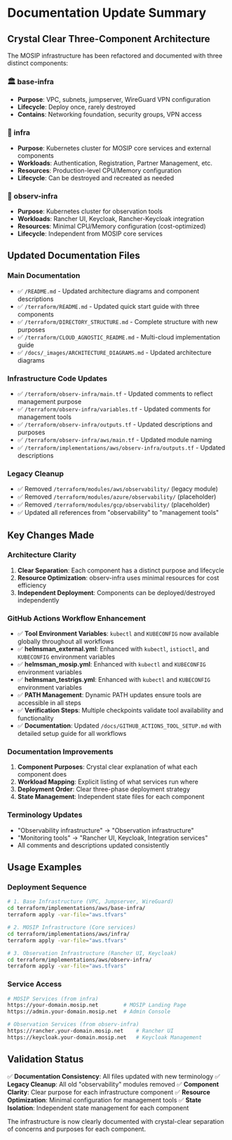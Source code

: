 # Documentation Update Summary

## Crystal Clear Three-Component Architecture

The MOSIP infrastructure has been refactored and documented with three distinct components:

### 🏛️ base-infra
- **Purpose**: VPC, subnets, jumpserver, WireGuard VPN configuration
- **Lifecycle**: Deploy once, rarely destroyed
- **Contains**: Networking foundation, security groups, VPN access

### 🚀 infra
- **Purpose**: Kubernetes cluster for MOSIP core services and external components
- **Workloads**: Authentication, Registration, Partner Management, etc.
- **Resources**: Production-level CPU/Memory configuration
- **Lifecycle**: Can be destroyed and recreated as needed

### 🔧 observ-infra
- **Purpose**: Kubernetes cluster for observation tools
- **Workloads**: Rancher UI, Keycloak, Rancher-Keycloak integration
- **Resources**: Minimal CPU/Memory configuration (cost-optimized)
- **Lifecycle**: Independent from MOSIP core services

## Updated Documentation Files

### Main Documentation
- ✅ `/README.md` - Updated architecture diagrams and component descriptions
- ✅ `/terraform/README.md` - Updated quick start guide with three components
- ✅ `/terraform/DIRECTORY_STRUCTURE.md` - Complete structure with new purposes
- ✅ `/terraform/CLOUD_AGNOSTIC_README.md` - Multi-cloud implementation guide
- ✅ `/docs/_images/ARCHITECTURE_DIAGRAMS.md` - Updated architecture diagrams

### Infrastructure Code Updates
- ✅ `/terraform/observ-infra/main.tf` - Updated comments to reflect management purpose
- ✅ `/terraform/observ-infra/variables.tf` - Updated comments for management tools
- ✅ `/terraform/observ-infra/outputs.tf` - Updated descriptions and purposes
- ✅ `/terraform/observ-infra/aws/main.tf` - Updated module naming
- ✅ `/terraform/implementations/aws/observ-infra/outputs.tf` - Updated descriptions

### Legacy Cleanup
- ✅ Removed `/terraform/modules/aws/observability/` (legacy module)
- ✅ Removed `/terraform/modules/azure/observability/` (placeholder)
- ✅ Removed `/terraform/modules/gcp/observability/` (placeholder)
- ✅ Updated all references from "observability" to "management tools"

## Key Changes Made

### Architecture Clarity
1. **Clear Separation**: Each component has a distinct purpose and lifecycle
2. **Resource Optimization**: observ-infra uses minimal resources for cost efficiency
3. **Independent Deployment**: Components can be deployed/destroyed independently

### GitHub Actions Workflow Enhancement
- ✅ **Tool Environment Variables**: `kubectl` and `KUBECONFIG` now available globally throughout all workflows
- ✅ **helmsman_external.yml**: Enhanced with `kubectl`, `istioctl`, and `KUBECONFIG` environment variables
- ✅ **helmsman_mosip.yml**: Enhanced with `kubectl` and `KUBECONFIG` environment variables  
- ✅ **helmsman_testrigs.yml**: Enhanced with `kubectl` and `KUBECONFIG` environment variables
- ✅ **PATH Management**: Dynamic PATH updates ensure tools are accessible in all steps
- ✅ **Verification Steps**: Multiple checkpoints validate tool availability and functionality
- ✅ **Documentation**: Updated `/docs/GITHUB_ACTIONS_TOOL_SETUP.md` with detailed setup guide for all workflows

### Documentation Improvements
1. **Component Purposes**: Crystal clear explanation of what each component does
2. **Workload Mapping**: Explicit listing of what services run where
3. **Deployment Order**: Clear three-phase deployment strategy
4. **State Management**: Independent state files for each component

### Terminology Updates
- "Observability infrastructure" → "Observation infrastructure"
- "Monitoring tools" → "Rancher UI, Keycloak, Integration services"
- All comments and descriptions updated consistently

## Usage Examples

### Deployment Sequence
```bash
# 1. Base Infrastructure (VPC, Jumpserver, WireGuard)
cd terraform/implementations/aws/base-infra/
terraform apply -var-file="aws.tfvars"

# 2. MOSIP Infrastructure (Core services)
cd terraform/implementations/aws/infra/
terraform apply -var-file="aws.tfvars"

# 3. Observation Infrastructure (Rancher UI, Keycloak)
cd terraform/implementations/aws/observ-infra/
terraform apply -var-file="aws.tfvars"
```

### Service Access
```bash
# MOSIP Services (from infra)
https://your-domain.mosip.net        # MOSIP Landing Page
https://admin.your-domain.mosip.net  # Admin Console

# Observation Services (from observ-infra)
https://rancher.your-domain.mosip.net    # Rancher UI
https://keycloak.your-domain.mosip.net   # Keycloak Management
```

## Validation Status

✅ **Documentation Consistency**: All files updated with new terminology
✅ **Legacy Cleanup**: All old "observability" modules removed
✅ **Component Clarity**: Clear purpose for each infrastructure component
✅ **Resource Optimization**: Minimal configuration for management tools
✅ **State Isolation**: Independent state management for each component

The infrastructure is now clearly documented with crystal-clear separation of concerns and purposes for each component.
